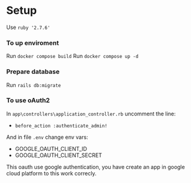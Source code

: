 # Setup

Use ```ruby '2.7.6'```

### To up enviroment
Run ```docker compose build```
Run ```docker compose up -d```

### Prepare database
Run ```rails db:migrate```

### To use oAuth2

In ```app\controllers\application_controller.rb``` uncomment the line:
-  ```before_action :authenticate_admin!```

And in file ```.env``` change env vars:
- GOOGLE_OAUTH_CLIENT_ID
- GOOGLE_OAUTH_CLIENT_SECRET

This oauth use google authentication, you have create an app in google cloud platform to this work correcly.